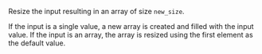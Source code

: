 Resize the input resulting in an array of size `new_size`.

If the input is a single value, a new array is created and filled with the input value. If the input is an array, the array is resized using the first element as the default value.